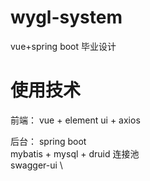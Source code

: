 # wygl-system
vue+spring boot  毕业设计

# 使用技术
前端：
  vue + element ui + axios
  
后台：
  spring boot \
  mybatis + mysql + druid 连接池 \
  swagger-ui \


